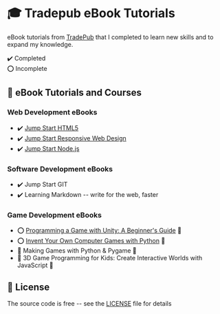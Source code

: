 # :mortar_board: Tradepub eBook Tutorials

eBook tutorials from [TradePub](https://www.tradepub.com) that I completed to learn new skills and to expand my knowledge.

:heavy_check_mark: Completed  
:o: Incomplete

## :beginner: eBook Tutorials and Courses

### Web Development eBooks

- :heavy_check_mark: [Jump Start HTML5](jump-start-html5/)
- :heavy_check_mark: [Jump Start Responsive Web Design](jump-start-responsive-web-design/)
- :heavy_check_mark: [Jump Start Node.js](jump-start-nodejs/)

### Software Development eBooks

- :heavy_check_mark: Jump Start GIT
- :heavy_check_mark: Learning Markdown -- write for the web, faster

### Game Development eBooks

- :o: [Programming a Game with Unity: A Beginner's Guide](https://github.com/learning-game-development/learning-unity-game-development/tree/master/Programming-a-Game-with-Unity) :rocket:
- :o: [Invent Your Own Computer Games with Python](https://github.com/learning-game-development/learning-python-game-development/tree/master/invent-your-own-computer-games-with-python) :rocket:
- :construction: Making Games with Python & Pygame :rocket:
- :construction: 3D Game Programming for Kids: Create Interactive Worlds with JavaScript :rocket:

## :page_with_curl: License

The source code is free -- see the [LICENSE](LICENSE) file for details
